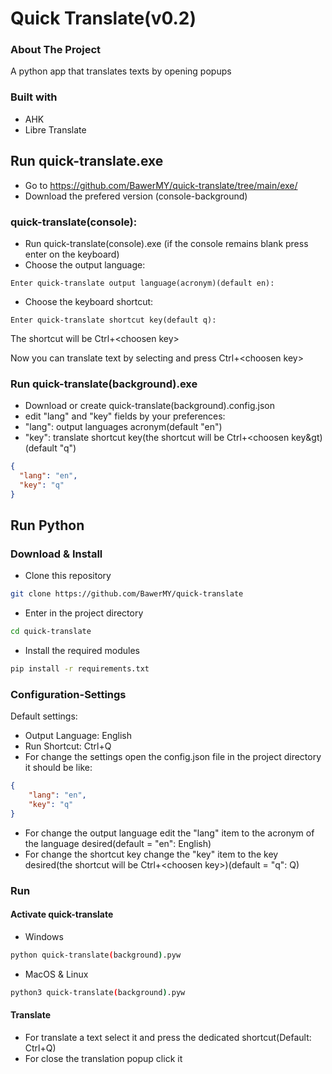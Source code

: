 # Quick Translate(v0.2)
### About The Project
A python app that translates texts by opening popups
### Built with
* AHK
* Libre Translate

## Run quick-translate.exe
* Go to https://github.com/BawerMY/quick-translate/tree/main/exe/
* Download the prefered version (console-background)
### quick-translate(console):
* Run quick-translate(console).exe (if the console remains blank press enter on the keyboard)
* Choose the output language:
```
Enter quick-translate output language(acronym)(default en):
```
* Choose the keyboard shortcut:
```
Enter quick-translate shortcut key(default q):
```
The shortcut will be Ctrl+&lt;choosen key&gt;

Now you can translate text by selecting and press Ctrl+&lt;choosen key&gt;

### Run quick-translate(background).exe
* Download or create quick-translate(background).config.json
* edit "lang" and "key" fields by your preferences:
* "lang": output languages acronym(default "en")
* "key": translate shortcut key(the shortcut will be Ctrl+&lt;choosen key&gt)(default "q")
```json
{
  "lang": "en",
  "key": "q"
}
```


## Run Python
### Download & Install
* Clone this repository
```sh
git clone https://github.com/BawerMY/quick-translate
```
* Enter in the project directory
```sh
cd quick-translate
```
* Install the required modules
```sh
pip install -r requirements.txt
```
### Configuration-Settings
Default settings:
* Output Language: English
* Run Shortcut: Ctrl+Q
* For change the settings open the config.json file in the project directory
it should be like:
```json
{
    "lang": "en",
    "key": "q"
}
```
* For change the output language edit the "lang" item to the acronym of the language desired(default = "en": English)
* For change the shortcut key change the "key" item to the key desired(the shortcut will be Ctrl+&lt;choosen key&gt;)(default = "q": Q)
### Run
#### Activate quick-translate
* Windows
```sh
python quick-translate(background).pyw
```
* MacOS & Linux
```sh
python3 quick-translate(background).pyw
```
#### Translate
* For translate a text select it and press the dedicated shortcut(Default: Ctrl+Q)
* For close the translation popup click it








